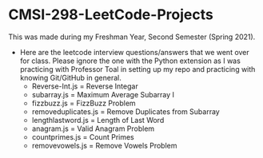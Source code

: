 # CMSI-298-LeetCode-Projects

This was made during my Freshman Year, Second Semester (Spring 2021).

- Here are the leetcode interview questions/answers that we went over for class. Please ignore the one with the Python extension as I was practicing with Professor Toal in setting up my repo and practicing with knowing Git/GitHub in general.
  - Reverse-Int.js = Reverse Integar
  - subarray.js = Maximum Average Subarray I
  - fizzbuzz.js = FizzBuzz Problem
  - removeduplicates.js = Remove Duplicates from Subarray
  - lengthlastword.js = Length of Last Word
  - anagram.js = Valid Anagram Problem
  - countprimes.js = Count Primes
  - removevowels.js = Remove Vowels Problem

